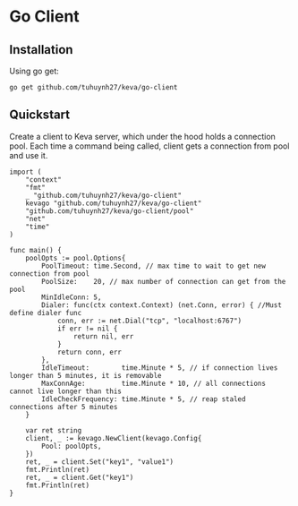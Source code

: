 # Go Client

## Installation

Using go get:

```shell
go get github.com/tuhuynh27/keva/go-client
```

## Quickstart

Create a client to Keva server, which under the hood holds a connection pool.
Each time a command being called, client gets a connection from pool and use it.

```golang
import (
    "context"
    "fmt"
    _ "github.com/tuhuynh27/keva/go-client"
    kevago "github.com/tuhuynh27/keva/go-client"
    "github.com/tuhuynh27/keva/go-client/pool"
    "net"
    "time"
)

func main() {
	poolOpts := pool.Options{
		PoolTimeout: time.Second, // max time to wait to get new connection from pool
		PoolSize:    20, // max number of connection can get from the pool
		MinIdleConn: 5,
		Dialer: func(ctx context.Context) (net.Conn, error) { //Must define dialer func
			conn, err := net.Dial("tcp", "localhost:6767")
			if err != nil {
				return nil, err
			}
			return conn, err
		},
		IdleTimeout:        time.Minute * 5, // if connection lives longer than 5 minutes, it is removable
		MaxConnAge:         time.Minute * 10, // all connections cannot live longer than this
		IdleCheckFrequency: time.Minute * 5, // reap staled connections after 5 minutes
	}

	var ret string
	client, _ := kevago.NewClient(kevago.Config{
		Pool: poolOpts,
	})
	ret, _ = client.Set("key1", "value1")
	fmt.Println(ret)
	ret, _ = client.Get("key1")
	fmt.Println(ret)
}
```